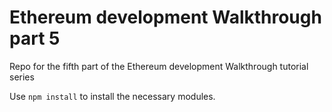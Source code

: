 # Ethereum development Walkthrough part 5

Repo for the fifth part of the Ethereum development Walkthrough tutorial series

Use `npm install` to install the necessary modules.